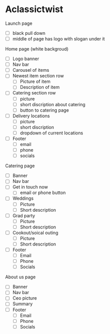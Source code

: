 # Aclassictwist
Launch page
- [ ] black pull down
- [ ]  middle of page has logo with slogan under it

Home page (white backgroud)
- [ ]  Logo banner
- [ ]  Nav bar
- [ ]  Carousel of items
- [ ]  Newest item section row
    - [ ]  Picture of item
    - [ ]  Description of item
- [ ]  Catering section row
    - [ ]  picture
    - [ ]  short discription about catering 
    - [ ]  button to catering page 
- [ ]  Delivery locations 
    - [ ]  picture 
    - [ ] short discription
    - [ ] dropdown of current locations
- [ ] Footer
    - [ ] email
    - [ ] phone
    - [ ] socials 

Catering page
- [ ] Banner
- [ ] Nav bar
- [ ] Get in touch now 
    - [ ] email or phone button 
- [ ] Weddings
    - [ ] Picture
    - [ ] Short description 
- [ ] Grad party
    - [ ] Picture
    - [ ] Short description  
- [ ] Cookout/soical outing 
    - [ ] Picture
    - [ ] Short description 
- [ ] Footer
    - [ ] Email
    - [ ] Phone
    - [ ] Socials 

About us page 
- [ ] Banner
- [ ] Nav bar
- [ ] Ceo picture  
- [ ] Summary
- [ ] Footer
    - [ ] Email
    - [ ] Phone
    - [ ] Socials 
